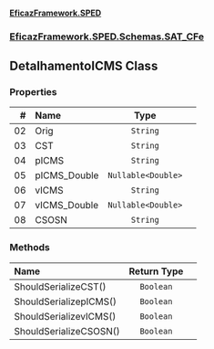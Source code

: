 #### [EficazFramework.SPED](EficazFrameworkSPED.md 'EficazFramework SPED')
### [EficazFramework.SPED.Schemas.SAT_CFe](EficazFramework.SPED.Schemas.SAT_CFe.md 'EficazFramework.SPED.Schemas.SAT_CFe')

## DetalhamentoICMS Class
### Properties

| # | Name | Type | |
| ---: | :--- | :---: | :--- |
| 02 | Orig | `String` |  |
| 03 | CST | `String` |  |
| 04 | pICMS | `String` |  |
| 05 | pICMS_Double | `Nullable<Double>` |  |
| 06 | vICMS | `String` |  |
| 07 | vICMS_Double | `Nullable<Double>` |  |
| 08 | CSOSN | `String` |  |
### Methods

| Name | Return Type | |
| :--- | :---: | :--- |
| ShouldSerializeCST() | `Boolean` |  |
| ShouldSerializepICMS() | `Boolean` |  |
| ShouldSerializevICMS() | `Boolean` |  |
| ShouldSerializeCSOSN() | `Boolean` |  |
